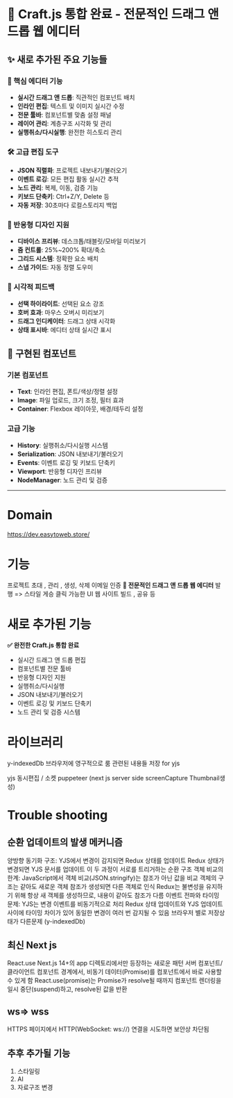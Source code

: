 # 🎨 Craft.js 통합 완료 - 전문적인 드래그 앤 드롭 웹 에디터

## ✨ 새로 추가된 주요 기능들

### 🎯 핵심 에디터 기능

- **실시간 드래그 앤 드롭**: 직관적인 컴포넌트 배치
- **인라인 편집**: 텍스트 및 이미지 실시간 수정
- **전문 툴바**: 컴포넌트별 맞춤 설정 패널
- **레이어 관리**: 계층구조 시각화 및 관리
- **실행취소/다시실행**: 완전한 히스토리 관리

### 🛠️ 고급 편집 도구

- **JSON 직렬화**: 프로젝트 내보내기/불러오기
- **이벤트 로깅**: 모든 편집 활동 실시간 추적
- **노드 관리**: 복제, 이동, 검증 기능
- **키보드 단축키**: Ctrl+Z/Y, Delete 등
- **자동 저장**: 30초마다 로컬스토리지 백업

### 📱 반응형 디자인 지원

- **디바이스 프리뷰**: 데스크톱/태블릿/모바일 미리보기
- **줌 컨트롤**: 25%~200% 확대/축소
- **그리드 시스템**: 정확한 요소 배치
- **스냅 가이드**: 자동 정렬 도우미

### 🎨 시각적 피드백

- **선택 하이라이트**: 선택된 요소 강조
- **호버 효과**: 마우스 오버시 미리보기
- **드래그 인디케이터**: 드래그 상태 시각화
- **상태 표시바**: 에디터 상태 실시간 표시

## 📂 구현된 컴포넌트

### 기본 컴포넌트

- **Text**: 인라인 편집, 폰트/색상/정렬 설정
- **Image**: 파일 업로드, 크기 조정, 필터 효과
- **Container**: Flexbox 레이아웃, 배경/테두리 설정

### 고급 기능

- **History**: 실행취소/다시실행 시스템
- **Serialization**: JSON 내보내기/불러오기
- **Events**: 이벤트 로깅 및 키보드 단축키
- **Viewport**: 반응형 디자인 프리뷰
- **NodeManager**: 노드 관리 및 검증

---

# Domain

https://dev.easytoweb.store/

# 기능

프로젝트 초대 , 관리 , 생성, 삭제
이메일 인증
**🎯 전문적인 드래그 앤 드롭 웹 에디터**
발행 => 스타일 게승
클릭 가능한 UI
웹 사이트 빌드 , 공유 등

# 새로 추가된 기능

**✅ 완전한 Craft.js 통합 완료**

- 실시간 드래그 앤 드롭 편집
- 컴포넌트별 전문 툴바
- 반응형 디자인 지원
- 실행취소/다시실행
- JSON 내보내기/불러오기
- 이벤트 로깅 및 키보드 단축키
- 노드 관리 및 검증 시스템

# 라이브러리

y-indexedDb
브라우저에 영구적으로 룸 관련된 내용들 저장
for yjs

yjs 동시편집 / 소켓
puppeteer (next js server side screenCapture Thumbnail생성)

# Trouble shooting

## 순환 업데이트의 발생 메커니즘

양방향 동기화 구조:
YJS에서 변경이 감지되면 Redux 상태를 업데이트
Redux 상태가 변경되면 YJS 문서를 업데이트
이 두 과정이 서로를 트리거하는 순환 구조
객체 비교의 한계:
JavaScript에서 객체 비교(JSON.stringify)는 참조가 아닌 값을 비교
객체의 구조는 같아도 새로운 객체 참조가 생성되면 다른 객체로 인식
Redux는 불변성을 유지하기 위해 항상 새 객체를 생성하므로, 내용이 같아도 참조가 다름
이벤트 전파와 타이밍 문제:
YJS는 변경 이벤트를 비동기적으로 처리
Redux 상태 업데이트와 YJS 업데이트 사이에 타이밍 차이가 있어 동일한 변경이 여러 번 감지될 수 있음
브라우저 별로 저장상태가 다른문제 (y-indexedDb)

## 최신 Next js

React.use
Next.js 14+의 app 디렉토리에서만 등장하는 새로운 패턴
서버 컴포넌트/클라이언트 컴포넌트 경계에서,
비동기 데이터(Promise)를 컴포넌트에서 바로 사용할 수 있게 함
React.use(promise)는 Promise가 resolve될 때까지 컴포넌트 렌더링을 일시 중단(suspend)하고,
resolve된 값을 반환

## ws=> wss

HTTPS 페이지에서 HTTP(WebSocket: ws://) 연결을 시도하면 보안상 차단됨

## 추후 추가될 기능

1.  스타일링
2.  AI
3.  자료구조 변경
